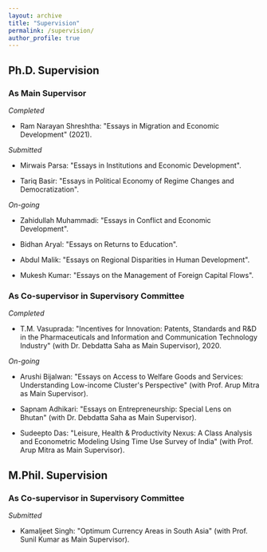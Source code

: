 ```yaml
---
layout: archive
title: "Supervision"
permalink: /supervision/
author_profile: true
---
```


## Ph.D. Supervision

### As Main Supervisor

*Completed*

* Ram Narayan Shreshtha: "Essays in Migration and Economic Development" (2021).

*Submitted*

* Mirwais Parsa: "Essays in Institutions and Economic Development".

* Tariq Basir: "Essays in Political Economy of Regime Changes and Democratization".

*On-going*

* Zahidullah Muhammadi: "Essays in Conflict and Economic Development".

* Bidhan Aryal: "Essays on Returns to Education".

* Abdul Malik: "Essays on Regional Disparities in Human Development".

* Mukesh Kumar: "Essays on the Management of Foreign Capital Flows".

### As Co-supervisor in Supervisory Committee

*Completed*

* T.M. Vasuprada: "Incentives for Innovation: Patents, Standards and R\&D in the Pharmaceuticals and Information and Communication Technology Industry" (with Dr. Debdatta Saha as Main Supervisor), 2020.

*On-going*

* Arushi Bijalwan: "Essays on Access to Welfare Goods and Services: Understanding Low-income Cluster's Perspective" (with Prof. Arup Mitra as Main Supervisor).

* Sapnam Adhikari: "Essays on Entrepreneurship: Special Lens on Bhutan" (with Dr. Debdatta Saha as Main Supervisor).

* Sudeepto Das: "Leisure, Health & Productivity Nexus: A Class Analysis and Econometric Modeling Using Time Use Survey of India" (with Prof. Arup Mitra as Main Supervisor).


## M.Phil. Supervision

### As Co-supervisor in Supervisory Committee

*Submitted*

* Kamaljeet Singh: "Optimum Currency Areas in South Asia" (with Prof. Sunil Kumar as Main Supervisor).
